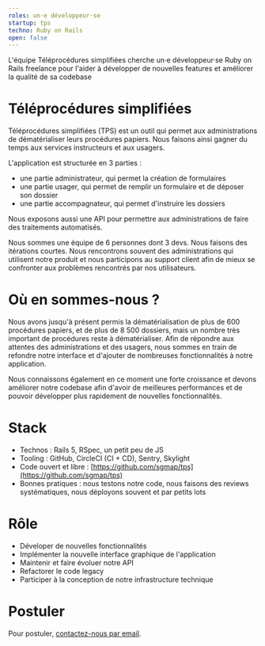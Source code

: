 ```yaml
---
roles: un·e développeur·se
startup: tps
techno: Ruby on Rails
open: false
---
```


L'équipe Téléprocédures simplifiées cherche un·e développeur·se Ruby on Rails freelance pour l'aider à développer de nouvelles features et améliorer la qualité de sa codebase

<!--more-->

# Téléprocédures simplifiées

Téléprocédures simplifiées (TPS) est un outil qui permet aux administrations de dématérialiser leurs procédures papiers. Nous faisons ainsi gagner du temps aux services instructeurs et aux usagers.

L'application est structurée en 3 parties :
- une partie administrateur, qui permet la création de formulaires
- une partie usager, qui permet de remplir un formulaire et de déposer son dossier
- une partie accompagnateur, qui permet d'instruire les dossiers

Nous exposons aussi une API pour permettre aux administrations de faire des traitements automatisés.

Nous sommes une équipe de 6 personnes dont 3 devs. Nous faisons des itérations courtes. Nous rencontrons souvent des administrations qui utilisent notre produit et nous participons au support client afin de mieux se confronter aux problèmes rencontrés par nos utilisateurs.

# Où en sommes-nous ?

Nous avons jusqu'à présent permis la dématérialisation de plus de 600 procédures papiers, et de plus de 8 500 dossiers, mais un nombre très important de procédures reste à dématérialiser. Afin de répondre aux attentes des administrations et des usagers, nous sommes en train de refondre notre interface et d'ajouter de nombreuses fonctionnalités à notre application.

Nous connaissons également en ce moment une forte croissance et devons améliorer notre codebase afin d'avoir de meilleures performances et de pouvoir développer plus rapidement de nouvelles fonctionnalités.

# Stack

- Technos : Rails 5, RSpec, un petit peu de JS
- Tooling : GitHub, CircleCI (CI + CD), Sentry, Skylight
- Code ouvert et libre : [https://github.com/sgmap/tps](https://github.com/sgmap/tps)
- Bonnes pratiques : nous testons notre code, nous faisons des reviews systématiques, nous déployons souvent et par petits lots

# Rôle

- Déveloper de nouvelles fonctionnalités
- Implémenter la nouvelle interface graphique de l'application
- Maintenir et faire évoluer notre API
- Refactorer le code legacy
- Participer à la conception de notre infrastructure technique

# Postuler

Pour postuler, [contactez-nous par email](mailto:contact@tps.apientreprise.fr).
